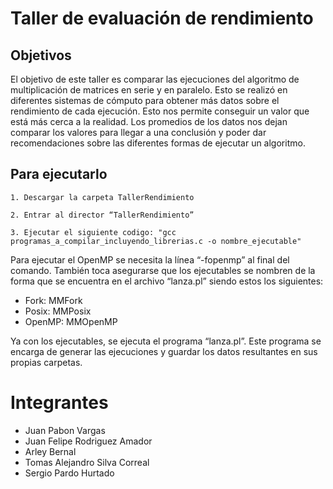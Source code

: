# Taller de evaluación de rendimiento


## Objetivos

El objetivo de este taller es comparar las ejecuciones del algoritmo de multiplicación de matrices en serie y en paralelo. Esto se realizó en diferentes sistemas de cómputo para obtener más datos sobre el rendimiento de cada ejecución. Esto nos permite conseguir un valor que está más cerca a la realidad. Los promedios de los datos nos dejan comparar los valores para llegar a una conclusión y poder dar recomendaciones sobre las diferentes formas de ejecutar un algoritmo.

## Para ejecutarlo 

    1. Descargar la carpeta TallerRendimiento

    2. Entrar al director “TallerRendimiento”

    3. Ejecutar el siguiente codigo: "gcc programas_a_compilar_incluyendo_librerias.c -o nombre_ejecutable"

Para ejecutar el OpenMP se necesita la línea “-fopenmp” al final del comando. También toca asegurarse que los ejecutables se nombren de la forma que se encuentra en el archivo “lanza.pl” siendo estos los siguientes:

- Fork: MMFork
- Posix: MMPosix
- OpenMP: MMOpenMP

Ya con los ejecutables, se ejecuta el programa “lanza.pl”. Este programa se encarga de generar las ejecuciones y guardar los datos resultantes en sus propias carpetas.


# Integrantes 
- Juan Pabon Vargas 
- Juan Felipe Rodriguez Amador 
- Arley Bernal 
- Tomas Alejandro Silva Correal
- Sergio Pardo Hurtado
